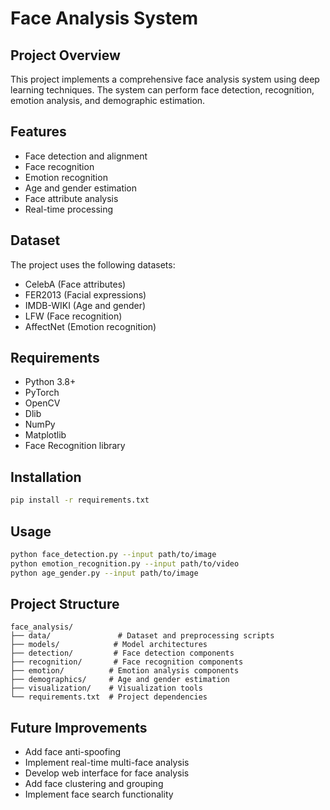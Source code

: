 # Face Analysis System

## Project Overview
This project implements a comprehensive face analysis system using deep learning techniques. The system can perform face detection, recognition, emotion analysis, and demographic estimation.

## Features
- Face detection and alignment
- Face recognition
- Emotion recognition
- Age and gender estimation
- Face attribute analysis
- Real-time processing

## Dataset
The project uses the following datasets:
- CelebA (Face attributes)
- FER2013 (Facial expressions)
- IMDB-WIKI (Age and gender)
- LFW (Face recognition)
- AffectNet (Emotion recognition)

## Requirements
- Python 3.8+
- PyTorch
- OpenCV
- Dlib
- NumPy
- Matplotlib
- Face Recognition library

## Installation
```bash
pip install -r requirements.txt
```

## Usage
```bash
python face_detection.py --input path/to/image
python emotion_recognition.py --input path/to/video
python age_gender.py --input path/to/image
```

## Project Structure
```
face_analysis/
├── data/               # Dataset and preprocessing scripts
├── models/            # Model architectures
├── detection/         # Face detection components
├── recognition/       # Face recognition components
├── emotion/          # Emotion analysis components
├── demographics/     # Age and gender estimation
├── visualization/    # Visualization tools
└── requirements.txt  # Project dependencies
```

## Future Improvements
- Add face anti-spoofing
- Implement real-time multi-face analysis
- Develop web interface for face analysis
- Add face clustering and grouping
- Implement face search functionality 
